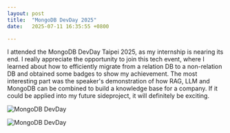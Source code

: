 ```yaml
---
layout: post
title:  "MongoDB DevDay 2025"
date:   2025-07-11 16:35:55 +0800

---
```



I attended the MongoDB DevDay Taipei 2025, as my internship is nearing its end. I really appreciate the opportunity to join this tech event, where I learned about how to efficiently migrate from a relation DB to a non-relation DB and obtained some badges to show my achievement. The most interesting part was the speaker's demonstration of how RAG, LLM and MongoDB can be combined to build a knowledge base for a company. If it could be applied into my future sideproject, it will definitely be exciting.

![MongoDB DevDay](/assets/images/IMG_5240.png)

![MongoDB DevDay](/assets/images/IMG_5239.png)